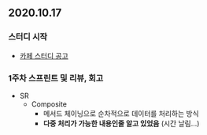 ## 2020.10.17

### 스터디 시작
- [카페 스터디 공고](https://cafe.naver.com/javachobostudy)

### 1주차 스프린트 및 리뷰, 회고
- SR
    - Composite
        - 메서드 체이닝으로 순차적으로 데이터를 처리하는 방식
        - **다중 처리가 가능한 내용인줄 알고 있었음** (시간 날림...)

